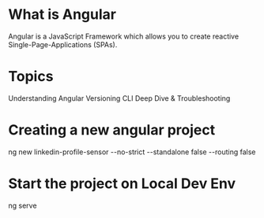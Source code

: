 # What is Angular
Angular is a JavaScript Framework which allows you to create reactive Single-Page-Applications (SPAs).

# Topics
Understanding Angular Versioning
CLI Deep Dive & Troubleshooting

# Creating a new angular project
ng new linkedin-profile-sensor --no-strict --standalone false --routing false

# Start the project on Local Dev Env
ng serve
